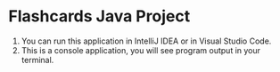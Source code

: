 # Flashcards Java Project

1. You can run this application in IntelliJ IDEA or in Visual Studio Code.
2. This is a console application, you will see program output in your terminal.
